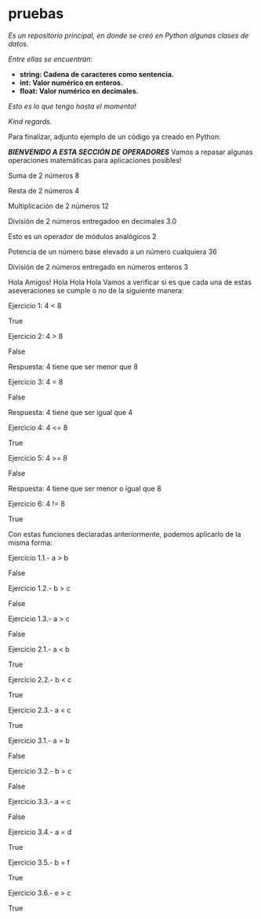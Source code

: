 # pruebas

_Es un repositorio principal, en donde se creó en Python algunas clases de datos._

_Entre ellas se encuentran:_

- **string: Cadena de caracteres como sentencia.**
- **int: Valor numérico en enteros.**
- **float: Valor numérico en decimales.**

_Esto es lo que tengo hasta el momento!_

_Kind regards._

Para finalizar, adjunto ejemplo de un código ya creado en Python:

***********BIENVENIDO A ESTA SECCIÓN DE OPERADORES***********
Vamos a repasar algunas operaciones matemáticas para aplicaciones posibles!

Suma de 2 números
8

Resta de 2 números
4

Multiplicación de 2 números
12

División de 2 números entregadoo en decimales
3.0

Esto es un operador de módulos analógicos
2

Potencia de un número base elevado a un número cualquiera
36

División de 2 números entregado en números enteros
3

Hola Amigos!
Hola Hola Hola
Vamos a verificar si es que cada una de estas aseveraciones se cumple o no de la siguiente manera:

Ejercicio 1: 4 < 8

True

Ejercicio 2: 4 > 8

False

Respuesta: 4 tiene que ser menor que 8

Ejercicio 3: 4 = 8

False

Respuesta: 4 tiene que ser igual que 4

Ejercicio 4: 4 <= 8

True

Ejercicio 5: 4 >= 8

False

Respuesta: 4 tiene que ser menor o igual que 8

Ejercicio 6: 4 != 8

True

Con estas funciones declaradas anteriormente, podemos aplicarlo de la misma forma:

Ejercicio 1.1.- a > b

False

Ejercicio 1.2.- b > c

False

Ejercicio 1.3.- a > c

False

Ejercicio 2.1.- a < b

True

Ejercicio 2.2.- b < c

True

Ejercicio 2.3.- a < c

True

Ejercicio 3.1.- a = b

False

Ejercicio 3.2.- b = c

False

Ejercicio 3.3.- a = c

False

Ejercicio 3.4.- a = d

True

Ejercicio 3.5.- b = f

True

Ejercicio 3.6.- e > c

True
